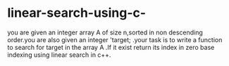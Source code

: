 # linear-search-using-c-
you are given an integer array A of size n,sorted in non descending order.you are also given an integer 'target; .your task is to write a function to search for target in the array A .If it exist  return its index in zero base indexing using linear search in c++.
